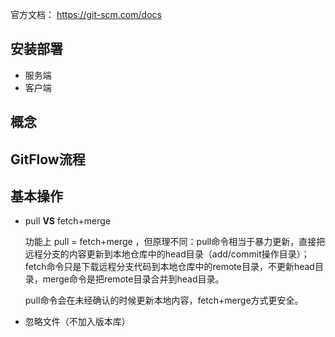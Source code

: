 官方文档： https://git-scm.com/docs

## 安装部署
* 服务端
* 客户端

## 概念

## GitFlow流程

## 基本操作
* pull **VS** fetch+merge    
  
  功能上 pull = fetch+merge ，但原理不同：pull命令相当于暴力更新，直接把远程分支的内容更新到本地仓库中的head目录（add/commit操作目录）；fetch命令只是下载远程分支代码到本地仓库中的remote目录，不更新head目录，merge命令是把remote目录合并到head目录。  
  
  pull命令会在未经确认的时候更新本地内容，fetch+merge方式更安全。

* 忽略文件（不加入版本库）

